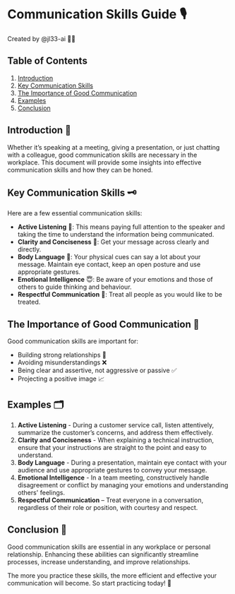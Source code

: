 # Communication Skills Guide 🎙️
Created by @jl33-ai 👦🏻

## Table of Contents 
1. [Introduction](#introduction)
2. [Key Communication Skills](#key-communication-skills)
3. [The Importance of Good Communication](#the-importance-of-good-communication)
4. [Examples](#examples)
5. [Conclusion](#conclusion)

<a name="introduction"></a>
## Introduction 💼

Whether it’s speaking at a meeting, giving a presentation, or just chatting with a colleague, good communication skills are necessary in the workplace. This document will provide some insights into effective communication skills and how they can be honed.

<a name="key-communication-skills"></a>
## Key Communication Skills 🗝️

Here are a few essential communication skills:

* **Active Listening** 🧐: This means paying full attention to the speaker and taking the time to understand the information being communicated.
* **Clarity and Conciseness** 📏: Get your message across clearly and directly.
* **Body Language** 🚻: Your physical cues can say a lot about your message. Maintain eye contact, keep an open posture and use appropriate gestures.
* **Emotional Intelligence** 😇: Be aware of your emotions and those of others to guide thinking and behaviour.
* **Respectful Communication** 🤝: Treat all people as you would like to be treated.

<a name="the-importance-of-good-communication"></a>
## The Importance of Good Communication  🌟

Good communication skills are important for:

* Building strong relationships 👫
* Avoiding misunderstandings ❌
* Being clear and assertive, not aggressive or passive ✅
* Projecting a positive image 📈

<a name="examples"></a>
## Examples 🗂️

1. **Active Listening** - During a customer service call, listen attentively, summarize the customer’s concerns, and address them effectively.
2. **Clarity and Conciseness** - When explaining a technical instruction, ensure that your instructions are straight to the point and easy to understand.
3. **Body Language** - During a presentation, maintain eye contact with your audience and use appropriate gestures to convey your message.
4. **Emotional Intelligence** - In a team meeting, constructively handle disagreement or conflict by managing your emotions and understanding others' feelings.
5. **Respectful Communication** – Treat everyone in a conversation, regardless of their role or position, with courtesy and respect.

<a name="conclusion"></a>
## Conclusion 🎉

Good communication skills are essential in any workplace or personal relationship. Enhancing these abilities can significantly streamline processes, increase understanding, and improve relationships.

The more you practice these skills, the more efficient and effective your communication will become. So start practicing today! 🚀